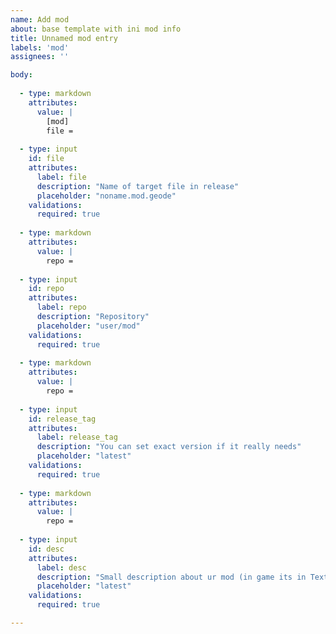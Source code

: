 ```yaml
---
name: Add mod
about: base template with ini mod info
title: Unnamed mod entry
labels: 'mod'
assignees: ''

body:
  
  - type: markdown
    attributes:
      value: |
        [mod]
        file = 
    
  - type: input
    id: file
    attributes:
      label: file
      description: "Name of target file in release"
      placeholder: "noname.mod.geode"
    validations:
      required: true
  
  - type: markdown
    attributes:
      value: |
        repo =
    
  - type: input
    id: repo
    attributes:
      label: repo
      description: "Repository"
      placeholder: "user/mod"
    validations:
      required: true
  
  - type: markdown
    attributes:
      value: |
        repo =
    
  - type: input
    id: release_tag
    attributes:
      label: release_tag
      description: "You can set exact version if it really needs"
      placeholder: "latest"
    validations:
      required: true
  
  - type: markdown
    attributes:
      value: |
        repo =
    
  - type: input
    id: desc
    attributes:
      label: desc
      description: "Small description about ur mod (in game its in TextArea so u can yse color tags)"
      placeholder: "latest"
    validations:
      required: true

---
```

